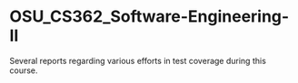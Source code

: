 # OSU_CS362_Software-Engineering-II
Several reports regarding various efforts in test coverage during this course.

